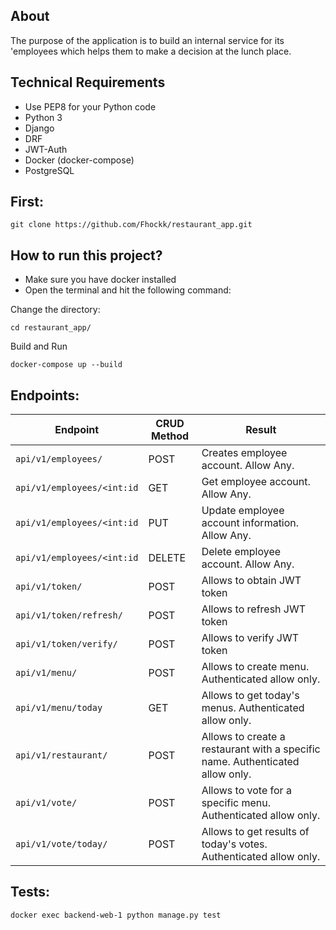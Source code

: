 ## About
The purpose of the application is to build an internal service for its 'employees which helps them to make a decision at the lunch place.

## Technical Requirements
- Use PEP8 for your Python code
- Python 3
- Django
- DRF
- JWT-Auth
- Docker (docker-compose)
- PostgreSQL

## First:
```shell
git clone https://github.com/Fhockk/restaurant_app.git
```

## How to run this project?
- Make sure you have docker installed
- Open the terminal and hit the following command:

Change the directory:
```shell
cd restaurant_app/
```
Build and Run
```shell
docker-compose up --build
```

## Endpoints:
| Endpoint                   | CRUD Method | Result                                                                        |
|----------------------------|-------------|-------------------------------------------------------------------------------|
| `api/v1/employees/`        | POST        | Creates employee account. Allow Any.                                          |
| `api/v1/employees/<int:id` | GET         | Get employee account. Allow Any.                                              |
| `api/v1/employees/<int:id` | PUT         | Update employee account information. Allow Any.                               |             |                                                 |
| `api/v1/employees/<int:id` | DELETE      | Delete employee account. Allow Any.                                           |             |                                                                 |
| `api/v1/token/`            | POST        | Allows to obtain JWT token                                                    |
| `api/v1/token/refresh/`    | POST        | Allows to refresh JWT token                                                   |
| `api/v1/token/verify/`     | POST        | Allows to verify JWT token                                                    |
| `api/v1/menu/`             | POST        | Allows to create menu. Authenticated allow only.                              |
| `api/v1/menu/today`        | GET         | Allows to get today's menus. Authenticated allow only.                        |
| `api/v1/restaurant/`       | POST        | Allows to create a restaurant with a specific name. Authenticated allow only. |
| `api/v1/vote/`             | POST        | Allows to vote for a specific menu. Authenticated allow only.                 |
| `api/v1/vote/today/`       | POST        | Allows to get results of today's votes. Authenticated allow only.             |

## Tests:
```shell
docker exec backend-web-1 python manage.py test
```
